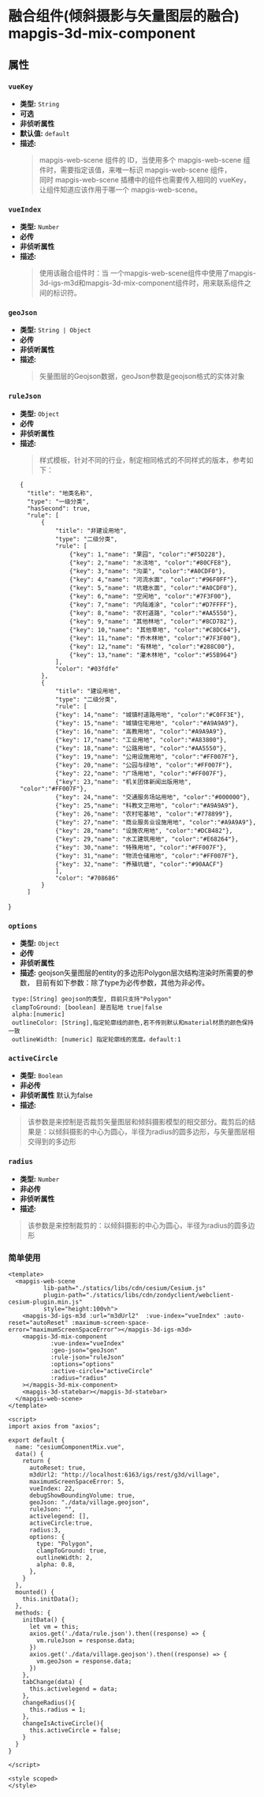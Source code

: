 # 融合组件(倾斜摄影与矢量图层的融合) mapgis-3d-mix-component

## 属性

### `vueKey`

- **类型:** `String`
- **可选**
- **非侦听属性**
- **默认值:** `default`
- **描述:**
  > mapgis-web-scene 组件的 ID，当使用多个 mapgis-web-scene 组件时，需要指定该值，来唯一标识 mapgis-web-scene 组件，<br/>
  > 同时 mapgis-web-scene 插槽中的组件也需要传入相同的 vueKey，让组件知道应该作用于哪一个 mapgis-web-scene。

### `vueIndex`

- **类型:** `Number`
- **必传**
- **非侦听属性**
- **描述:**
  > 使用该融合组件时：当 一个mapgis-web-scene组件中使用了mapgis-3d-igs-m3d和mapgis-3d-mix-component组件时，用来联系组件之间的标识符。
  

### `geoJson`

- **类型:** `String | Object`
- **必传**
- **非侦听属性**
- **描述:** 
  > 矢量图层的Geojson数据，geoJson参数是geojson格式的实体对象

### `ruleJson`

- **类型:** `Object`
- **必传**
- **非侦听属性**
- **描述:**
  > 样式模板，针对不同的行业，制定相同格式的不同样式的版本，参考如下：
  ```
  {
    "title": "地类名称",
    "type": "一级分类",
    "hasSecond": true,
    "rule": [
        {
            "title": "非建设用地",
            "type": "二级分类",
            "rule": [
                {"key": 1,"name": "果园", "color":"#F5D228"},
				{"key": 2,"name": "水浇地", "color":"#80CFE8"},
				{"key": 3,"name": "沟渠", "color":"#A0CDF0"},
				{"key": 4,"name": "河流水面", "color":"#96F0FF"},
				{"key": 5,"name": "坑塘水面", "color":"#A0CDF0"},
				{"key": 6,"name": "空闲地", "color":"#7F3F00"},
				{"key": 7,"name": "内陆滩涂", "color":"#D7FFFF"},
				{"key": 8,"name": "农村道路", "color":"#AA5550"},
				{"key": 9,"name": "其他林地", "color":"#8CD782"},
				{"key": 10,"name": "其他草地", "color":"#C8DC64"},
				{"key": 11,"name": "乔木林地", "color":"#7F3F00"},
				{"key": 12,"name": "有林地", "color":"#288C00"},
				{"key": 13,"name": "灌木林地", "color":"#55B964"}
            ],
			"color": "#03fdfe"
        },
        {
            "title": "建设用地",
            "type": "二级分类",
            "rule": [
			{"key": 14,"name": "城镇村道路用地", "color":"#C0FF3E"},
			{"key": 15,"name": "城镇住宅用地", "color":"#A9A9A9"},
			{"key": 16,"name": "高教用地", "color":"#A9A9A9"},
			{"key": 17,"name": "工业用地", "color":"#A83800"},
			{"key": 18,"name": "公路用地", "color":"#AA5550"},
			{"key": 19,"name": "公用设施用地", "color":"#FF007F"},
			{"key": 20,"name": "公园与绿地", "color":"#FF007F"},
			{"key": 22,"name": "广场用地", "color":"#FF007F"},
			{"key": 23,"name": "机关团体新闻出版用地", "color":"#FF007F"},
			{"key": 24,"name": "交通服务场站用地", "color":"#000000"},
			{"key": 25,"name": "科教文卫用地", "color":"#A9A9A9"},
			{"key": 26,"name": "农村宅基地", "color":"#778899"},
			{"key": 27,"name": "商业服务业设施用地", "color":"#A9A9A9"},
			{"key": 28,"name": "设施农用地", "color":"#DCB482"},
			{"key": 29,"name": "水工建筑用地", "color":"#E68264"},
			{"key": 30,"name": "特殊用地", "color":"#FF007F"},
			{"key": 31,"name": "物流仓储用地", "color":"#FF007F"},
			{"key": 32,"name": "养殖坑塘", "color":"#90AACF"}
            ],
			"color": "#708686"
        }
    ]
}

### `options`

- **类型:** `Object`
- **必传**
- **非侦听属性**
- **描述:** geojson矢量图层的entity的多边形Polygon层次结构渲染时所需要的参数，
  目前有如下参数：除了type为必传参数，其他为非必传。
```
 type:[String] geojson的类型, 目前只支持"Polygon"
 clampToGround: [boolean] 是否贴地 true|false
 alpha:[numeric]
 outlineColor: [String],指定轮廓线的颜色,若不传则默认和material材质的颜色保持一致
 outlineWidth: [numeric] 指定轮廓线的宽度。default:1
 ```

### `activeCircle`

- **类型:** `Boolean`
- **非必传**
- **非侦听属性** 默认为false
- **描述:**
> 该参数是来控制是否裁剪矢量图层和倾斜摄影模型的相交部分。裁剪后的结果是：以倾斜摄影的中心为圆心，半径为radius的圆多边形，与矢量图层相交得到的多边形

### `radius`

- **类型:** `Number`
- **非必传**
- **非侦听属性**
- **描述:** 
> 该参数是来控制裁剪的：以倾斜摄影的中心为圆心，半径为radius的圆多边形


### 简单使用

```vue
<template>
  <mapgis-web-scene
          lib-path="./statics/libs/cdn/cesium/Cesium.js"
          plugin-path="./statics/libs/cdn/zondyclient/webclient-cesium-plugin.min.js"
          style="height:100vh">
    <mapgis-3d-igs-m3d :url="m3dUrl2"  :vue-index="vueIndex" :auto-reset="autoReset" :maximum-screen-space-error="maximumScreenSpaceError"></mapgis-3d-igs-m3d>
    <mapgis-3d-mix-component
            :vue-index="vueIndex"
            :geo-json="geoJson"
            :rule-json="ruleJson"
            :options="options"
            :active-circle="activeCircle"
            :radius="radius"
    ></mapgis-3d-mix-component>
    <mapgis-3d-statebar></mapgis-3d-statebar>
  </mapgis-web-scene>
</template>

<script>
import axios from "axios";

export default {
  name: "cesiumComponentMix.vue",
  data() {
    return {
      autoReset: true,
      m3dUrl2: "http://localhost:6163/igs/rest/g3d/village",
      maximumScreenSpaceError: 5,
      vueIndex: 22,
      debugShowBoundingVolume: true,
      geoJson: "./data/village.geojson",
      ruleJson: "",
      activelegend: [],
      activeCircle:true,
      radius:3,
      options: {
        type: "Polygon",
        clampToGround: true,
        outlineWidth: 2,
        alpha: 0.8,
      },
    }
  },
  mounted() {
    this.initData();
  },
  methods: {
    initData() {
      let vm = this;
      axios.get('./data/rule.json').then((response) => {
        vm.ruleJson = response.data;
      })
      axios.get('./data/village.geojson').then((response) => {
        vm.geoJson = response.data;
      })
    },
    tabChange(data) {
      this.activelegend = data;
    },
    changeRadius(){
      this.radius = 1;
    },
    changeIsActiveCircle(){
      this.activeCircle = false;
    }
  }
}

</script>

<style scoped>
</style>
```
